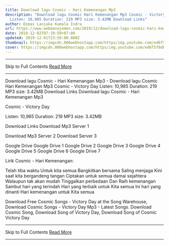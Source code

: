 ```yaml
---
title: Download lagu Cosmic - Hari Kemenangan Mp3
description: "Download lagu Cosmic Hari Kemenangan Mp3 Cosmic - Victory Day
  Listen: 10,985 Duration: 219 MP3 size: 3.42MB Download Links"
author: Dimas Lanjaka Kumala Indra
url: https://www.webmanajemen.com/2019/12/download-lagu-cosmic-hari-kemenangan-mp3.html
date: 2019-12-02T07:10:50+07:00
updated: 2019-12-01T23:50:00.000Z
thumbnail: https://imgcdn.000webhostapp.com/https/img.youtube.com/ed6f5f8db08733982b337d2528990247.jpeg
cover: https://imgcdn.000webhostapp.com/https/img.youtube.com/ed6f5f8db08733982b337d2528990247.jpeg
---
```


<hr/> Skip to Full Contents <a href="https://www.webmanajemen.com/2019/12/download-lagu-cosmic-hari-kemenangan-mp3.html" rel="follow" class="button" id="read-more">Read More</a> <hr/> Download lagu Cosmic - Hari Kemenangan Mp3 - Download lagu Cosmic Hari Kemenangan Mp3 Cosmic - Victory Day Listen: 10,985 Duration: 219 MP3 size: 3.42MB Download Links Download lagu Cosmic - Hari Kemenangan Mp3

  Cosmic - Victory Day 

  Listen: 10,985 
  Duration: 219 
  MP3 size: 3.42MB 

  Download Links 
  Download Mp3 Server 1 

  Download Mp3 Server 2 
  Download Server 3 


  Google Drive   Google Drive 1 
  Google Drive 2 
  Google Drive 3 
  Google Drive 4 
  Google Drive 5 
  Google Drive 6 
  Google Drive 7 


                             
Lirik Cosmic - Hari Kemenangan:
                             
 Telah tiba waktu 
 Untuk kita semua 
 Bangkitkan bersama 
 Saling menjaga 
 Kini saat kita bergandeng tangan 
 Ciptakan untuk semua damai sejahtera 
 Walaupun tak akan mudah 
 Tinggalkan perbedaan 
 Dan Raih kemenangan 
 Sambut hari yang terindah 
 Hari yang terbaik untuk 
 Kita semua 
 Ini hari yang dinanti 
 Hari kemenangan untuk 
 Kita semua 
                         
  Download Free Cosmic Songs - Victory Day at the Song Warehouse, Download Cosmic Songs - Victory Day Mp3 - Latest Songs.  Download Cosmic Song, Download Song of Victory Day, Download Song of Cosmic Victory Day <hr/> Skip to Full Contents <a href="https://www.webmanajemen.com/2019/12/download-lagu-cosmic-hari-kemenangan-mp3.html" rel="follow" class="button" id="read-more">Read More</a> <hr/>